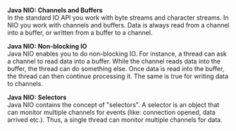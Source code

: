 **Java NIO: Channels and Buffers**    
In the standard IO API you work with byte streams and character streams. In NIO you work with channels and buffers. Data is always read from a channel into a buffer, or written from a buffer to a channel.

**Java NIO: Non-blocking IO**   
Java NIO enables you to do non-blocking IO. For instance, a thread can ask a channel to read data into a buffer. While the channel reads data into the buffer, the thread can do something else. Once data is read into the buffer, the thread can then continue processing it. The same is true for writing data to channels.

**Java NIO: Selectors**     
Java NIO contains the concept of "selectors". A selector is an object that can monitor multiple channels for events (like: connection opened, data arrived etc.). Thus, a single thread can monitor multiple channels for data.
